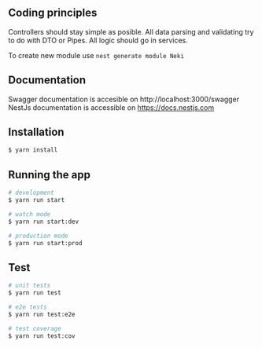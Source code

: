 ## Coding principles
Controllers should stay simple as posible. All data parsing and validating try to do with DTO or Pipes.
All logic should go in services.

To create new module use `nest generate module Neki`

## Documentation
Swagger documentation is accesible on http://localhost:3000/swagger
NestJs documentation is accessible on https://docs.nestjs.com

## Installation

```bash
$ yarn install
```

## Running the app

```bash
# development
$ yarn run start

# watch mode
$ yarn run start:dev

# production mode
$ yarn run start:prod
```

## Test

```bash
# unit tests
$ yarn run test

# e2e tests
$ yarn run test:e2e

# test coverage
$ yarn run test:cov
```

